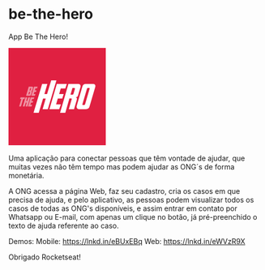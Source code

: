 # be-the-hero
App Be The Hero!

![BeTheHero](https://raw.githubusercontent.com/gabrielkesslau/be-the-hero/master/mobile/assets/icon.png)

Uma aplicação para conectar pessoas que têm vontade de ajudar, que muitas vezes não têm tempo mas podem ajudar as ONG´s de forma monetária.

A ONG acessa a página Web, faz seu cadastro, cria os casos em que precisa de ajuda, e pelo aplicativo, as pessoas podem visualizar todos os casos de todas as ONG's disponíveis, e assim entrar em contato por Whatsapp ou E-mail, com apenas um clique no botão, já pré-preenchido o texto de ajuda referente ao caso.

Demos:
Mobile: https://lnkd.in/eBUxEBq
Web: https://lnkd.in/eWVzR9X

Obrigado Rocketseat!
